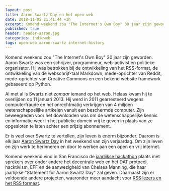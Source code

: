 ```yaml
---
layout: post
title: Aaron Swartz Day en het open web
date: 2018-11-05 21:41:44 +1h
excerpt: Komend weekend zou "The Internet's Own Boy" 30 jaar zijn geworden. We vieren zijn werk en leven elk jaar nog. 
published: true
header: header-aaron.jpg
categories: indieweb
tags: open-web aaron-swartz internet-history
---
```

Komend weekend zou "The Internet's Own Boy" 30 jaar zijn geworden. Aaron Swartz was een schrijver, programmeur, web-activist en politieke organisator. Hij was betrokken bij de ontwikkeling van het RSS-format, de ontwikkeling van de webschrijf-taal Markdown, mede-oprichter van Reddit, mede-oprichter van Creative Commons en een bekend website framework gebaseerd op Python. 

Al met al is Swartz niet _zomaar_ iemand op het web. Helaas kwam hij te overlijden op 11 januari 2013. Hij werd in 2011 gearresteerd wegens computerfraude en het onrechtmatig verkrijgen van 4 miljoen wetenschappelijke artikelen vanuit een beschermde computer. Zijn beweegreden voor het downloaden was om de wetenschappelijke kennis en informatie weer in het publieke domein vrij te geven in plaats van ze opgesloten te laten achter een prijzig abonnement. 

Er is veel over Swartz te vertellen, zijn leven is enorm bijzonder. Daarom is elk jaar [Aaron Swartz Day](https://www.aaronswartzday.org/) in het weekend van zijn verjaardag. Om zijn leven en zijn werk te herinneren en door te werken aan een open en vrij internet. 

Komend weekend vind in San Francisco de [jaarlijkse hackathon](https://www.aaronswartzday.org/sfhackathon/) plaats met sprekers over onder andere het decentrale web en het DAT protocol, hacktivism, EFF en de aanwezigheid van Chelsea Manning, die haar jaarlijkse "Statement for Aaron Swartz Day" zal geven. Daarnaast zijn er voldoende andere projecten, waaronder meer aandacht voor [RSS lezers en het RSS formaat](https://www.aaronswartzday.org/projects-to-hack-on/).